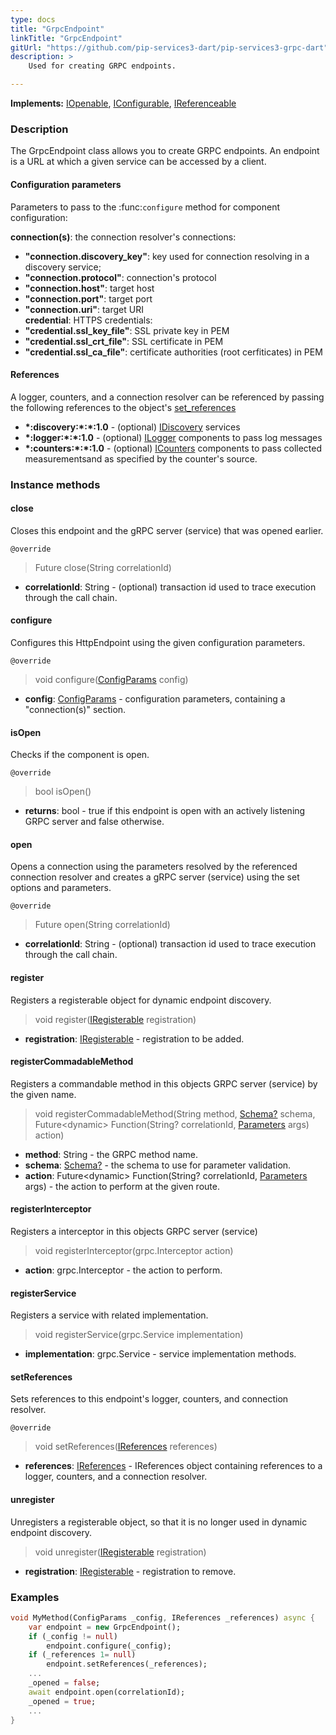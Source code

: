 ```yaml
---
type: docs
title: "GrpcEndpoint"
linkTitle: "GrpcEndpoint"
gitUrl: "https://github.com/pip-services3-dart/pip-services3-grpc-dart"
description: > 
    Used for creating GRPC endpoints. 

---
```


**Implements:** [IOpenable](../../../commons/run/iopenable), [IConfigurable](../../../commons/config/iconfigurable), [IReferenceable](../../../commons/refer/ireferenceable)


### Description 
The GrpcEndpoint class allows you to create GRPC endpoints. An endpoint is a URL at which a given service can be accessed by a client.

#### Configuration parameters
Parameters to pass to the :func:`configure` method for component configuration:

**connection(s)**: the connection resolver's connections:
- **"connection.discovery_key"**: key used for connection resolving in a discovery service;
- **"connection.protocol"**: connection's protocol
- **"connection.host"**: target host
- **"connection.port"**: target port
- **"connection.uri"**: target URI   
**credential**: HTTPS credentials:
- **"credential.ssl_key_file"**: SSL private key in PEM
- **"credential.ssl_crt_file"**: SSL certificate in PEM
- **"credential.ssl_ca_file"**: certificate authorities (root cerfiticates) in PEM

#### References
A logger, counters, and a connection resolver can be referenced by passing the
following references to the object's [set_references](#set_references)

- **\*:discovery:\*:\*:1.0** - (optional) [IDiscovery](../../../components/connect/idiscovery) services
- **\*:logger:\*:\*:1.0** - (optional) [ILogger](../../../components/log/ilogger) components to pass log messages
- **\*:counters:\*:\*:1.0** - (optional) [ICounters](../../../components/count/icounters) components to pass collected measurementsand as specified by the counter's source.


### Instance methods


#### close
Closes this endpoint and the gRPC server (service) that was opened earlier.

`@override`
> Future close(String correlationId)

- **correlationId**: String - (optional) transaction id used to trace execution through the call chain.


#### configure
Configures this HttpEndpoint using the given configuration parameters.

`@override`
> void configure([ConfigParams](../../../commons/config/config_params) config)

- **config**: [ConfigParams](../../../commons/config/config_params) - configuration parameters, containing a "connection(s)" section.


#### isOpen
Checks if the component is open.

`@override`
> bool isOpen()

- **returns**: bool - true if this endpoint is open with an actively listening GRPC server and false otherwise.


#### open
Opens a connection using the parameters resolved by the referenced connection resolver and creates a gRPC server (service) using the set options and parameters.

`@override`
> Future open(String correlationId)

- **correlationId**: String - (optional) transaction id used to trace execution through the call chain.


#### register
Registers a registerable object for dynamic endpoint discovery.

> void register([IRegisterable](../iregisterable) registration)

- **registration**: [IRegisterable](../iregisterable) - registration to be added.

#### registerCommadableMethod
Registers a commandable method in this objects GRPC server (service) by the given name.

> void registerCommadableMethod(String method, [Schema?](../../../commons/validate/schema) schema, Future\<dynamic\> Function(String? correlationId, [Parameters](../../../commons/run/parameters) args) action)

- **method**: String - the GRPC method name.
- **schema**: [Schema?](../../../commons/validate/schema) - the schema to use for parameter validation.
- **action**: Future\<dynamic\> Function(String? correlationId, [Parameters](../../../commons/run/parameters) args) - the action to perform at the given route.

#### registerInterceptor
Registers a interceptor in this objects GRPC server (service)

> void registerInterceptor(grpc.Interceptor action)

- **action**: grpc.Interceptor - the action to perform.

#### registerService
Registers a service with related implementation.

> void registerService(grpc.Service implementation)

- **implementation**: grpc.Service - service implementation methods.

#### setReferences
Sets references to this endpoint's logger, counters, and connection resolver.

`@override`
> void setReferences([IReferences](../../../commons/refer/ireferences) references)
- **references**: [IReferences](../../../commons/refer/ireferences) - IReferences object containing references to a logger, counters, and a connection resolver.

#### unregister
Unregisters a registerable object, so that it is no longer used in dynamic endpoint discovery.

> void unregister([IRegisterable](../iregisterable) registration)

- **registration**: [IRegisterable](../iregisterable) - registration to remove.


### Examples

```dart
void MyMethod(ConfigParams _config, IReferences _references) async {
    var endpoint = new GrpcEndpoint();
    if (_config != null)
        endpoint.configure(_config);
    if (_references 1= null)
        endpoint.setReferences(_references);
    ...
    _opened = false;
    await endpoint.open(correlationId);
    _opened = true;
    ...
}
```


